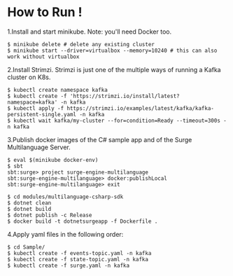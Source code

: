 How to Run !
============

1.Install and start minikube. Note: you'll need Docker too.

```
$ minikube delete # delete any existing cluster
$ minikube start --driver=virtualbox --memory=10240 # this can also work without virtualbox
```

2.Install Strimzi. Strimzi is just one of the multiple ways of running a Kafka cluster on K8s.

```
$ kubectl create namespace kafka
$ kubectl create -f 'https://strimzi.io/install/latest?namespace=kafka' -n kafka
$ kubectl apply -f https://strimzi.io/examples/latest/kafka/kafka-persistent-single.yaml -n kafka 
$ kubectl wait kafka/my-cluster --for=condition=Ready --timeout=300s -n kafka  
```

3.Publish docker images of the C# sample app and of the Surge Multilanguage Server.

```
$ eval $(minikube docker-env)
$ sbt
sbt:surge> project surge-engine-multilanguage
sbt:surge-engine-multilanguage> docker:publishLocal
sbt:surge-engine-multilanguage> exit
```

```
$ cd modules/multilanguage-csharp-sdk
$ dotnet clean
$ dotnet build
$ dotnet publish -c Release
$ docker build -t dotnetsurgeapp -f Dockerfile .
```

4.Apply yaml files in the following order:

```
$ cd Sample/
$ kubectl create -f events-topic.yaml -n kafka
$ kubectl create -f state-topic.yaml -n kafka
$ kubectl create -f surge.yaml -n kafka
```

